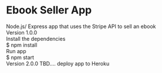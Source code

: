 # Ebook Seller App  
Node.js/ Express app that uses the Stripe API to sell an ebook  
Version 1.0.0  
Install the dependencies  
$ npm install  
Run app  
$ npm start  
Version 2.0.0 TBD.... deploy app to Heroku


